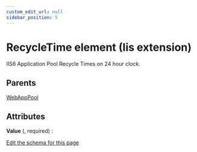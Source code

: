 ```yaml
---
custom_edit_url: null
sidebar_position: 5
---
```

# RecycleTime element (Iis extension)
IIS6 Application Pool Recycle Times on 24 hour clock.

## Parents
[WebAppPool](webapppool.md)

## Attributes
**Value** (, required)
  : 


[Edit the schema for this page](https://github.com/wixtoolset/web/blob/master/src/xsd4/iis.xsd)
